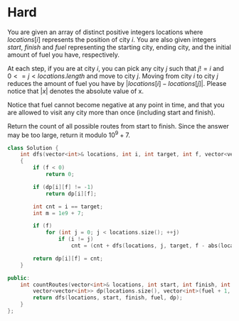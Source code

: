 # Hard

You are given an array of distinct positive integers locations where $locations[i]$ represents the position of city $i$. You are also given integers $start$, $finish$ and $fuel$ representing the starting city, ending city, and the initial amount of fuel you have, respectively.

At each step, if you are at city $i$, you can pick any city $j$ such that $j != i$ and $0 <= j < locations.length$ and move to city $j$. Moving from city $i$ to city $j$ reduces the amount of fuel you have by $|locations[i] - locations[j]|$. Please notice that $|x|$ denotes the absolute value of x.

Notice that fuel cannot become negative at any point in time, and that you are allowed to visit any city more than once (including start and finish).

Return the count of all possible routes from start to finish. Since the answer may be too large, return it modulo $10^9 + 7$.

```cpp
class Solution {
    int dfs(vector<int>& locations, int i, int target, int f, vector<vector<int>>& dp)
    {
        if (f < 0)
            return 0;

        if (dp[i][f] != -1)
            return dp[i][f];

        int cnt = i == target;
        int m = 1e9 + 7;

        if (f)
            for (int j = 0; j < locations.size(); ++j)
                if (i != j)
                    cnt = (cnt + dfs(locations, j, target, f - abs(locations[i] - locations[j]), dp)) % m;

        return dp[i][f] = cnt;
    }

public:
    int countRoutes(vector<int>& locations, int start, int finish, int fuel) {
        vector<vector<int>> dp(locations.size(), vector<int>(fuel + 1, -1));
        return dfs(locations, start, finish, fuel, dp);
    }
};
```
